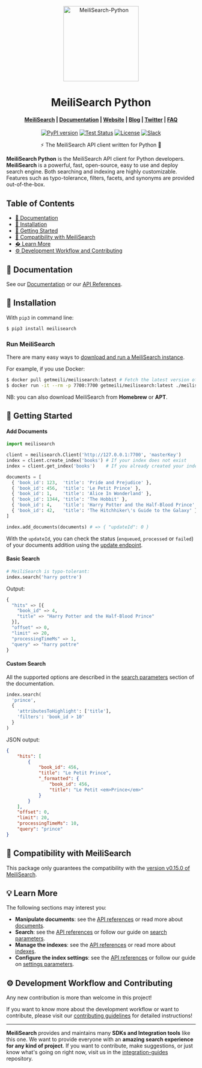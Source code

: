 <p align="center">
  <img src="https://res.cloudinary.com/meilisearch/image/upload/v1587402338/SDKs/meilisearch_python.svg" alt="MeiliSearch-Python" width="200" height="200" />
</p>

<h1 align="center">MeiliSearch Python</h1>

<h4 align="center">
  <a href="https://github.com/meilisearch/MeiliSearch">MeiliSearch</a> |
  <a href="https://docs.meilisearch.com">Documentation</a> |
  <a href="https://www.meilisearch.com">Website</a> |
  <a href="https://blog.meilisearch.com">Blog</a> |
  <a href="https://twitter.com/meilisearch">Twitter</a> |
  <a href="https://docs.meilisearch.com/faq">FAQ</a>
</h4>

<p align="center">
  <a href="https://badge.fury.io/py/meilisearch"><img src="https://badge.fury.io/py/meilisearch.svg" alt="PyPI version"></a>
  <a href="https://github.com/meilisearch/meilisearch-python/actions"><img src="https://github.com/meilisearch/meilisearch-python/workflows/Pytest/badge.svg" alt="Test Status"></a>
  <a href="https://github.com/meilisearch/meilisearch-python/blob/master/LICENSE"><img src="https://img.shields.io/badge/license-MIT-informational" alt="License"></a>
  <a href="https://slack.meilisearch.com"><img src="https://img.shields.io/badge/slack-MeiliSearch-blue.svg?logo=slack" alt="Slack"></a>
</p>

<p align="center">⚡ The MeiliSearch API client written for Python 🐍</p>

**MeiliSearch Python** is the MeiliSearch API client for Python developers. **MeiliSearch** is a powerful, fast, open-source, easy to use and deploy search engine. Both searching and indexing are highly customizable. Features such as typo-tolerance, filters, facets, and synonyms are provided out-of-the-box.

## Table of Contents <!-- omit in toc -->

- [📖 Documentation](#-documentation)
- [🔧 Installation](#-installation)
- [🚀 Getting Started](#-getting-started)
- [🤖 Compatibility with MeiliSearch](#-compatibility-with-meilisearch)
- [� Learn More](#-learn-more)
- [⚙️ Development Workflow and Contributing](#️-development-workflow-and-contributing)

## 📖 Documentation

See our [Documentation](https://docs.meilisearch.com/guides/introduction/quick_start_guide.html) or our [API References](https://docs.meilisearch.com/references/).

## 🔧 Installation

With `pip3` in command line:

```bash
$ pip3 install meilisearch
```

### Run MeiliSearch <!-- omit in toc -->

There are many easy ways to [download and run a MeiliSearch instance](https://docs.meilisearch.com/guides/advanced_guides/installation.html#download-and-launch).

For example, if you use Docker:

```bash
$ docker pull getmeili/meilisearch:latest # Fetch the latest version of MeiliSearch image from Docker Hub
$ docker run -it --rm -p 7700:7700 getmeili/meilisearch:latest ./meilisearch --master-key=masterKey
```

NB: you can also download MeiliSearch from **Homebrew** or **APT**.

## 🚀 Getting Started

#### Add Documents <!-- omit in toc -->

```python
import meilisearch

client = meilisearch.Client('http://127.0.0.1:7700', 'masterKey')
index = client.create_index('books') # If your index does not exist
index = client.get_index('books')    # If you already created your index

documents = [
  { 'book_id': 123,  'title': 'Pride and Prejudice' },
  { 'book_id': 456,  'title': 'Le Petit Prince' },
  { 'book_id': 1,    'title': 'Alice In Wonderland' },
  { 'book_id': 1344, 'title': 'The Hobbit' },
  { 'book_id': 4,    'title': 'Harry Potter and the Half-Blood Prince' },
  { 'book_id': 42,   'title': 'The Hitchhiker\'s Guide to the Galaxy' }
]

index.add_documents(documents) # => { "updateId": 0 }
```

With the `updateId`, you can check the status (`enqueued`, `processed` or `failed`) of your documents addition using the [update endpoint](https://docs.meilisearch.com/references/updates.html#get-an-update-status).

#### Basic Search <!-- omit in toc -->

``` python
# MeiliSearch is typo-tolerant:
index.search('harry pottre')
```

Output:

```python
{
  "hits" => [{
    "book_id" => 4,
    "title" => "Harry Potter and the Half-Blood Prince"
  }],
  "offset" => 0,
  "limit" => 20,
  "processingTimeMs" => 1,
  "query" => "harry pottre"
}
```

#### Custom Search <!-- omit in toc -->

All the supported options are described in the [search parameters](https://docs.meilisearch.com/guides/advanced_guides/search_parameters.html) section of the documentation.

```python
index.search(
  'prince',
  {
    'attributesToHighlight': ['title'],
    'filters': 'book_id > 10'
  }
)
```

JSON output:

```json
{
    "hits": [
        {
            "book_id": 456,
            "title": "Le Petit Prince",
            "_formatted": {
                "book_id": 456,
                "title": "Le Petit <em>Prince</em>"
            }
        }
    ],
    "offset": 0,
    "limit": 20,
    "processingTimeMs": 10,
    "query": "prince"
}
```

## 🤖 Compatibility with MeiliSearch

This package only guarantees the compatibility with the [version v0.15.0 of MeiliSearch](https://github.com/meilisearch/MeiliSearch/releases/tag/v0.15.0).

## 💡 Learn More

The following sections may interest you:

- **Manipulate documents**: see the [API references](https://docs.meilisearch.com/references/documents.html) or read more about [documents](https://docs.meilisearch.com/guides/main_concepts/documents.html).
- **Search**: see the [API references](https://docs.meilisearch.com/references/search.html) or follow our guide on [search parameters](https://docs.meilisearch.com/guides/advanced_guides/search_parameters.html).
- **Manage the indexes**: see the [API references](https://docs.meilisearch.com/references/indexes.html) or read more about [indexes](https://docs.meilisearch.com/guides/main_concepts/indexes.html).
- **Configure the index settings**: see the [API references](https://docs.meilisearch.com/references/settings.html) or follow our guide on [settings parameters](https://docs.meilisearch.com/guides/advanced_guides/settings.html).

## ⚙️ Development Workflow and Contributing

Any new contribution is more than welcome in this project!

If you want to know more about the development workflow or want to contribute, please visit our [contributing guidelines](/CONTRIBUTING.md) for detailed instructions!

<hr>

**MeiliSearch** provides and maintains many **SDKs and Integration tools** like this one. We want to provide everyone with an **amazing search experience for any kind of project**. If you want to contribute, make suggestions, or just know what's going on right now, visit us in the [integration-guides](https://github.com/meilisearch/integration-guides) repository.
